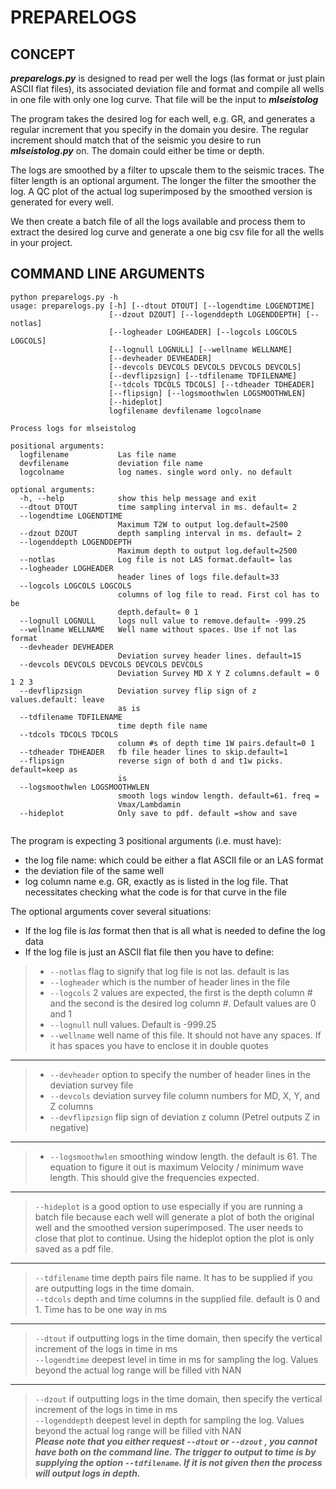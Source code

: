 # PREPARELOGS

## CONCEPT

*__preparelogs.py__* is designed to read per well the logs (las format or just plain ASCII flat files), its associated deviation file and format and compile all wells in one file with only one log curve. That file will be the input to *__mlseistolog__*  

The program takes the desired log for each well, e.g. GR, and generates a regular increment that you specify in the domain you desire. The regular increment should match that of the seismic you desire to run *__mlseistolog.py__* on. The domain could either be time or depth. 

The logs are smoothed by a filter to upscale them to the seismic traces. The filter length is an optional argument. The longer the filter the smoother the log. A QC plot of the actual log superimposed by the smoothed version is generated for every well.

We then create a batch file of all the logs available and process them to extract the desired log curve and generate a one big csv file for all the wells in your project.

## COMMAND LINE ARGUMENTS




```
python preparelogs.py -h
usage: preparelogs.py [-h] [--dtout DTOUT] [--logendtime LOGENDTIME]
                      [--dzout DZOUT] [--logenddepth LOGENDDEPTH] [--notlas]
                      [--logheader LOGHEADER] [--logcols LOGCOLS LOGCOLS]
                      [--lognull LOGNULL] [--wellname WELLNAME]
                      [--devheader DEVHEADER]
                      [--devcols DEVCOLS DEVCOLS DEVCOLS DEVCOLS]
                      [--devflipzsign] [--tdfilename TDFILENAME]
                      [--tdcols TDCOLS TDCOLS] [--tdheader TDHEADER]
                      [--flipsign] [--logsmoothwlen LOGSMOOTHWLEN]
                      [--hideplot]
                      logfilename devfilename logcolname

Process logs for mlseistolog

positional arguments:
  logfilename           Las file name
  devfilename           deviation file name
  logcolname            log names. single word only. no default

optional arguments:
  -h, --help            show this help message and exit
  --dtout DTOUT         time sampling interval in ms. default= 2
  --logendtime LOGENDTIME
                        Maximum T2W to output log.default=2500
  --dzout DZOUT         depth sampling interval in ms. default= 2
  --logenddepth LOGENDDEPTH
                        Maximum depth to output log.default=2500
  --notlas              Log file is not LAS format.default= las
  --logheader LOGHEADER
                        header lines of logs file.default=33
  --logcols LOGCOLS LOGCOLS
                        columns of log file to read. First col has to be
                        depth.default= 0 1
  --lognull LOGNULL     logs null value to remove.default= -999.25
  --wellname WELLNAME   Well name without spaces. Use if not las format
  --devheader DEVHEADER
                        Deviation survey header lines. default=15
  --devcols DEVCOLS DEVCOLS DEVCOLS DEVCOLS
                        Deviation Survey MD X Y Z columns.default = 0 1 2 3
  --devflipzsign        Deviation survey flip sign of z values.default: leave
                        as is
  --tdfilename TDFILENAME
                        time depth file name
  --tdcols TDCOLS TDCOLS
                        column #s of depth time 1W pairs.default=0 1
  --tdheader TDHEADER   fb file header lines to skip.default=1
  --flipsign            reverse sign of both d and t1w picks. default=keep as
                        is
  --logsmoothwlen LOGSMOOTHWLEN
                        smooth logs window length. default=61. freq =
                        Vmax/Lambdamin
  --hideplot            Only save to pdf. default =show and save  
  
  ```
  The program is expecting 3 positional arguments (i.e. must have):
  *  the log file name: which could be either a flat ASCII file or an LAS format
  *  the deviation file of the same well  
  *  log column name e.g. GR, exactly as is listed in the log file. That necessitates checking what the code is for that curve in the file  
  
  The optional arguments cover several situations:  
  
  *  If the log file is *las* format then that is all what is needed to define the log data
  *  If the log file is just an ASCII flat file then you have to define:
  >  * ``--notlas`` flag to signify that log file  is not las. default is las
  >  *  ``--logheader`` which is the number of header lines in the file  
  >  *  ``--logcols``  2 values are expected, the first is the depth column # and the second is the desired log column #. Default values are 0 and 1
  >  *  ``--lognull`` null values. Default is -999.25 
  >  *  ``--wellname`` well name of this file. It should not have any spaces. If it has spaces you have to enclose it in double quotes  
  ---
  >  *  ``--devheader`` option to specify the number of header lines in the deviation survey file
  >  *  ``--devcols`` deviation survey file column numbers for MD, X, Y, and Z columns
  >  *  ``--devflipzsign`` flip sign of deviation z column (Petrel outputs Z in negative)
  ---
  >  *  ``--logsmoothwlen`` smoothing window length. the default is 61. The equation to figure it out is maximum Velocity / minimum wave length. This should give the frequencies expected.
  ---
  >  ``--hideplot`` is a good option to use especially if you are running a batch file because each well will generate a plot of both the original well and the smoothed version superimposed. The user needs to close that plot to continue. Using the hideplot option the plot is only saved as a pdf file.
  ---
  >  ``--tdfilename`` time depth pairs file name. It has to be supplied if you are outputting logs in the time domain.  
  >  ``--tdcols`` depth and time columns in the supplied file. default is 0 and 1. Time has to be one way in ms  
  ---
  >  ``--dtout`` if outputting logs in the time domain, then specify the vertical increment of the logs in time in ms  
  >  ``--logendtime`` deepest level in time in ms for sampling the log. Values beyond the actual log range will be filled vith NAN  
  ---  
  >  ``--dzout`` if outputting logs in the time domain, then specify the vertical increment of the logs in time in ms  
  >  ``--logenddepth`` deepest level in depth for sampling the log. Values beyond the actual log range will be filled vith NAN  
  >  *__Please note that you either request ``--dtout`` or ``--dzout`` , you cannot have both on the command line. The trigger to output to time is by supplying the option ``--tdfilename``. If it is not given then the process will output logs in depth.__*
  
  
  
  
  
  
  
  
  
  
  